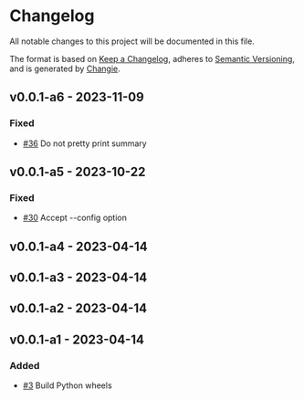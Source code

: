 # Changelog
All notable changes to this project will be documented in this file.

The format is based on [Keep a Changelog](https://keepachangelog.com/en/1.0.0/),
adheres to [Semantic Versioning](https://semver.org/spec/v2.0.0.html),
and is generated by [Changie](https://github.com/miniscruff/changie).


## v0.0.1-a6 - 2023-11-09
### Fixed
* [#36](https://github.com/edgarrmondragon/singer-rust/issues/36) Do not pretty print summary

## v0.0.1-a5 - 2023-10-22
### Fixed
* [#30](https://github.com/edgarrmondragon/singer-rust/issues/30) Accept --config option

## v0.0.1-a4 - 2023-04-14

## v0.0.1-a3 - 2023-04-14

## v0.0.1-a2 - 2023-04-14

## v0.0.1-a1 - 2023-04-14
### Added
* [#3](https://github.com/edgarrmondragon/singer-rust/issues/3) Build Python wheels
